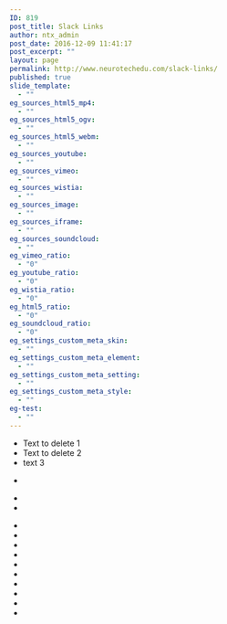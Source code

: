 ```yaml
---
ID: 819
post_title: Slack Links
author: ntx_admin
post_date: 2016-12-09 11:41:17
post_excerpt: ""
layout: page
permalink: http://www.neurotechedu.com/slack-links/
published: true
slide_template:
  - ""
eg_sources_html5_mp4:
  - ""
eg_sources_html5_ogv:
  - ""
eg_sources_html5_webm:
  - ""
eg_sources_youtube:
  - ""
eg_sources_vimeo:
  - ""
eg_sources_wistia:
  - ""
eg_sources_image:
  - ""
eg_sources_iframe:
  - ""
eg_sources_soundcloud:
  - ""
eg_vimeo_ratio:
  - "0"
eg_youtube_ratio:
  - "0"
eg_wistia_ratio:
  - "0"
eg_html5_ratio:
  - "0"
eg_soundcloud_ratio:
  - "0"
eg_settings_custom_meta_skin:
  - ""
eg_settings_custom_meta_element:
  - ""
eg_settings_custom_meta_setting:
  - ""
eg_settings_custom_meta_style:
  - ""
eg-test:
  - ""
---
```

<ul>
 	<li>Text to delete 1</li>
 	<li>Text to delete 2</li>
 	<li>text 3</li>
</ul><ul><li><https://neurotestx.slack.com/messages/thechan/team/amine/></li></ul><ul><li><https://neurotestx.slack.com/messages/general/team/amine/></li><li><https://www.linkedin.com/></li></ul><ul></ul><ul><li><http://www.polymtl.ca/carrefourms/></li><li><https://raw.githubusercontent.com/NeuroTechX/ntx_slack_resources/master/_pages/slack-links.md></li><li><http://www.polymtl.ca/carrefour-actualite/nouvelles/infrastructures-universitaires-un-soutien-gouvernemental-de-34-millions-pour-deux-projets></li><li><http://www.polymtl.ca/carrefour-actualite/nouvelles/efficacite-energetique-le-professeur-michael-kummert-la-direction-dune-recherche-sur-les-reseaux-de></li><li><https://api.slack.com/apps/A323VEZ32></li><li><https://www.google.ca/webhp?sourceid=chrome-instant&amp;ion=1&amp;espv=2&amp;ie=UTF-8#q=available%20commands></li><li><http://www.polymtl.ca/futur-etudes-superieures/salon></li><li><http://www.polymtl.ca/carrefour-actualite/nouvelles/une-collecte-de-livres-polytechnique-montreal-pour-une-bibliotheque-universitaire-en-haiti></li><li><https://github.com/NeuroTechX/ntx_slack_resources/commit/9f712a849475fc9076686f5d04482dc9793629d0></li><li><https://mail.google.com/mail/u/0/#inbox></li></ul>